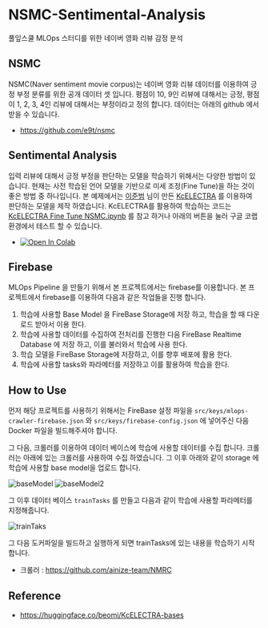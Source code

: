 # NSMC-Sentimental-Analysis
풀잎스쿨 MLOps 스터디를 위한 네이버 영화 리뷰 감정 분석

## NSMC
NSMC(Naver sentiment movie corpus)는 네이버 영화 리뷰 데이터를 이용하여 긍정 부정 분류를 위한 공개 데이터 셋 입니다. 평점이 10, 9인 리뷰에 대해서는 긍정, 평점이 1, 2, 3, 4인 리뷰에 대해서는 부정이라고 정의 합니다. 데이터는 아래의 github 에서 받을 수 있습니다.

* https://github.com/e9t/nsmc

## Sentimental Analysis
입력 리뷰에 대해서 긍정 부정을 판단하는 모델을 학습하기 위해서는 다양한 방법이 있습니다. 현재는 사전 학습된 언어 모델을 기반으로 미세 조정(Fine Tune)을 하는 것이 좋은 방법 중 하나입니다. 본 예제에서는 [이준범](https://github.com/Beomi) 님이 만든 [KcELECTRA](https://github.com/Beomi/KcELECTRA) 를 이용하여 판단하는 모델을 제작 하였습니다. KcELECTRA를 활용하여 학습하는 코드는 [KcELECTRA Fine Tune NSMC.ipynb](./KcELECTRA%20Fine%20Tune%20NSMC.ipynb) 를 참고 하거나 아래의 버튼을 눌러 구글 코랩환경에서 테스트 할 수 있습니다.

* [![Open In Colab](https://colab.research.google.com/assets/colab-badge.svg)](https://colab.research.google.com/drive/1bl16q6GwW4CWpQNtDQRUG0xwubGsb1yV?usp=sharing)

## Firebase
MLOps Pipeline 을 만들기 위해서 본 프로젝트에서는 firebase를 이용합니다. 본 프로젝트에서 firebase를 이용하여 다음과 같은 작업들을 진행 합니다.
1. 학습에 사용할 Base Model 을 FireBase Storage에 저장 하고, 학습을 할 때 다운로드 받아서 이용 한다.
2. 학습에 사용할 데이터를 수집하여 전처리를 진행한 다음 FireBase Realtime Database 에 저장 하고, 이를 불러와서 학습에 사용 한다.
3. 학습 모델을 FireBase Storage에 저장하고, 이를 향후 배포에 활용 한다.
4. 학습에 사용할 tasks와 파라메터를 저장하고 이를 활용하여 학습을 한다.

## How to Use
먼저 해당 프로젝트를 사용하기 위해서는 FireBase 설정 파일을  `src/keys/mlops-crawler-firebase.json` 와 `src/keys/firebase-config.json` 에 넣어주신 다음 Docker 파일을 빌드해주셔야 합니다.

그 다음, 크롤러를 이용하여 데이터 베이스에 학습에 사용할 데이터를 수집 합니다. 크롤러는 아래에 있는 크롤러를 사용하여 수집 하였습니다.
그 이후 아래와 같이 storage 에 학습에 사용할 base model을 업로드 합니다.

![baseModel](./imgs/01.png)
![baseModel2](./imgs/02.png)

그 이후 데이터 베이스 `trainTasks` 를 만들고 다음과 같이 학습에 사용할 파라메터를 지정해줍니다.

![trainTaks](./imgs/03.png)

그 다음 도커파일을 빌드하고 실행하게 되면 trainTasks에 있는 내용을 학습하기 시작 합니다.

* 크롤러 : https://github.com/ainize-team/NMRC
## Reference
* https://huggingface.co/beomi/KcELECTRA-bases
